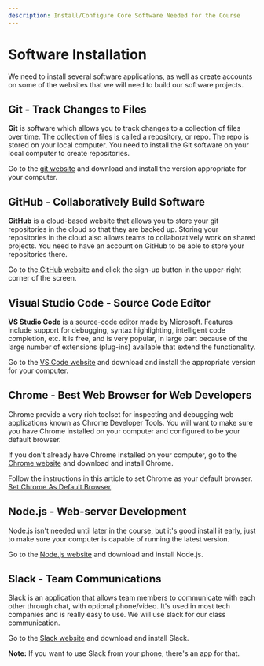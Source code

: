 ```yaml
---
description: Install/Configure Core Software Needed for the Course
---
```


# Software Installation

We need to install several software applications, as well as create accounts on some of the websites that we will need to build our software projects.

## Git - Track Changes to Files

**Git** is software which allows you to track changes to a collection of files over time.  The collection of files is called a repository, or repo. The repo is stored on your local computer. You need to install the Git software on your local computer to create repositories.

Go to the [git website](https://git-scm.com/downloads) and download and install the version appropriate for your computer.

## GitHub - Collaboratively Build Software

**GitHub** is a cloud-based website that allows you to store your git repositories in the cloud so that they are backed up.  Storing your repositories in the cloud also allows teams to collaboratively work on shared projects. You need to have an account on GitHub to be able to store your repositories there.

Go to the[ GitHub website](https://github.com/) and click the sign-up button in the upper-right corner of the screen.

## Visual Studio Code - Source Code Editor

**VS Studio Code** is a source-code editor made by Microsoft. Features include support for debugging, syntax highlighting, intelligent code completion, etc. It is free, and is very popular, in large part because of the large number of extensions \(plug-ins\) available that extend the functionality.

Go to the [VS Code website](https://code.visualstudio.com/download) and download and install the appropriate version for your computer.

## Chrome - Best Web Browser for Web Developers

Chrome provide a very rich toolset for inspecting and debugging web applications known as Chrome Developer Tools. You will want to make sure you have Chrome installed on your computer and configured to be your default browser.

If you don't already have Chrome installed on your computer, go to the [Chrome website](https://www.google.com/chrome/?brand=WHAR&geo=US&gclid=Cj0KCQjwraqHBhDsARIsAKuGZeGcmK8qkC60-n1KsSQHKXKfHwM3SiIJQakSc-4LwMpnIFyoOEbRnAwaAmcqEALw_wcB&gclsrc=aw.ds) and download and install Chrome.

Follow the instructions in this article to set Chrome as your default browser.
[Set Chrome As Default Browser](https://support.google.com/chrome/answer/95417?co=GENIE.Platform%3DDesktop&hl=en\#zippy=%2Cwindows)

## Node.js - Web-server Development 

Node.js isn't needed until later in the course, but it's good install it early, just to make sure your computer is capable of running the latest version.

Go to the [Node.js website](https://nodejs.org/en/download/) and download and install Node.js.

## Slack - Team Communications

Slack is an application that allows team members to communicate with each other through chat, with optional phone/video. It's used in most tech companies and is really easy to use. We will use slack for our class communication. 

Go to the [Slack website](https://slack.com/downloads/) and download and install Slack.


**Note:** If you want to use Slack from your phone, there's an app for that.

